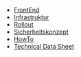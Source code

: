 * [FrontEnd](Dokumentation_FrontEnd.md)
* [Infrastruktur](Dokumentation_Infrastruktur.md)
* [Rollout](Dokumentation_Rollout.md)
* [Sicherheitskonzept](Dokumentation_Sicherheitskonzept.md)
* [HowTo](HowTo.md)
* [Technical Data Sheet](Technical_Data_Sheet.md)
<!--stackedit_data:
eyJoaXN0b3J5IjpbLTU2NjIyNjAwOCw1Mjg3Mzg0MiwxOTkxMT
k2NTcyXX0=
-->